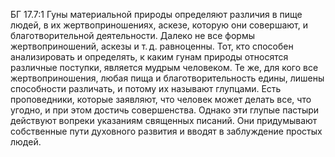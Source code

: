 БГ 17.7:1	Гуны материальной природы определяют различия в пище людей, в их жертвоприношениях, аскезе, которую они совершают, и благотворительной деятельности. Далеко не все формы жертвоприношений, аскезы и т. д. равноценны. Тот, кто способен анализировать и определять, к каким гунам природы относятся различные поступки, является мудрым человеком. Те же, для кого все жертвоприношения, любая пища и благотворительность едины, лишены способности различать, и потому их называют глупцами. Есть проповедники, которые заявляют, что человек может делать все, что угодно, и при этом достичь совершенства. Однако эти глупые пастыри действуют вопреки указаниям священных писаний. Они придумывают собственные пути духовного развития и вводят в заблуждение простых людей.